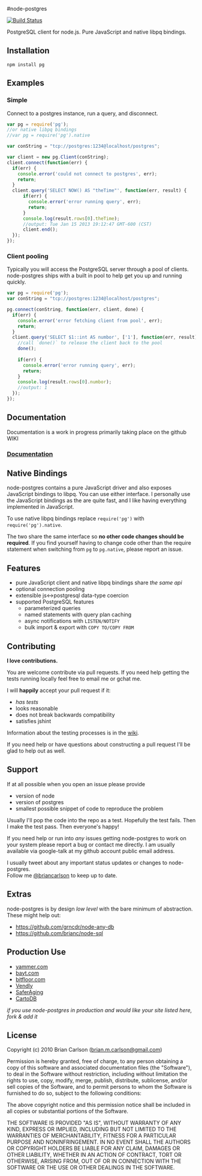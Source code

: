 #node-postgres

[![Build Status](https://secure.travis-ci.org/brianc/node-postgres.png?branch=master)](http://travis-ci.org/brianc/node-postgres)

PostgreSQL client for node.js.  Pure JavaScript and native libpq bindings.

## Installation

    npm install pg
       
## Examples

### Simple

Connect to a postgres instance, run a query, and disconnect.

```javascript
var pg = require('pg'); 
//or native libpq bindings
//var pg = require('pg').native

var conString = "tcp://postgres:1234@localhost/postgres";

var client = new pg.Client(conString);
client.connect(function(err) {
  if(err) {
    console.error('could not connect to postgres', err);
    return;
  }
  client.query('SELECT NOW() AS "theTime"', function(err, result) {
      if(err) {
        console.error('error running query', err);
        return;
      }
      console.log(result.rows[0].theTime);
      //output: Tue Jan 15 2013 19:12:47 GMT-600 (CST)
      client.end();
  });
});

```

### Client pooling

Typically you will access the PostgreSQL server through a pool of clients.  node-postgres ships with a built in pool to help get you up and running quickly.

```javascript
var pg = require('pg');
var conString = "tcp://postgres:1234@localhost/postgres";

pg.connect(conString, function(err, client, done) {
  if(err) {
  	console.error('error fetching client from pool', err);
    return;
  }
  client.query('SELECT $1::int AS numbor', ['1'], function(err, result) {
    //call `done()` to release the client back to the pool
    done();
    
    if(err) {
      console.error('error running query', err);
      return;
    }
    console.log(result.rows[0].numbor);
    //output: 1
  });
});

```

## Documentation

Documentation is a work in progress primarily taking place on the github WIKI

### [Documentation](https://github.com/brianc/node-postgres/wiki)

## Native Bindings

node-postgres contains a pure JavaScript driver and also exposes JavaScript bindings to libpq.  You can use either interface.  I personally use the JavaScript bindings as the are quite fast, and I like having everything implemented in JavaScript.

To use native libpq bindings replace `require('pg')` with `require('pg').native`.

The two share the same interface so __no other code changes should be required__.  If you find yourself having to change code other than the require statement when switching from `pg` to `pg.native`, please report an issue.

## Features

* pure JavaScript client and native libpq bindings share _the same api_
* optional connection pooling
* extensible js<->postgresql data-type coercion
* supported PostgreSQL features
  * parameterized queries
  * named statements with query plan caching
  * async notifications with `LISTEN/NOTIFY`
  * bulk import & export with `COPY TO/COPY FROM`

## Contributing

__I love contributions.__

You are welcome contribute via pull requests.  If you need help getting the tests running locally feel free to email me or gchat me.

I will __happily__ accept your pull request if it:
- _has tests_
- looks reasonable
- does not break backwards compatibility
- satisfies jshint

Information about the testing processes is in the [wiki](https://github.com/brianc/node-postgres/wiki/Testing).

If you need help or have questions about constructing a pull request I'll be glad to help out as well.

## Support

If at all possible when you open an issue please provide
- version of node
- version of postgres
- smallest possible snippet of code to reproduce the problem

Usually I'll pop the code into the repo as a test.  Hopefully the test fails.  Then I make the test pass.  Then everyone's happy!


If you need help or run into _any_ issues getting node-postgres to work on your system please report a bug or contact me directly.  I am usually available via google-talk at my github account public email address.

I usually tweet about any important status updates or changes to node-postgres.  
Follow me [@briancarlson](https://twitter.com/briancarlson) to keep up to date.


## Extras

node-postgres is by design _low level_ with the bare minimum of abstraction.  These might help out:

- https://github.com/grncdr/node-any-db
- https://github.com/brianc/node-sql


## Production Use
* [yammer.com](http://www.yammer.com)
* [bayt.com](http://bayt.com)
* [bitfloor.com](https://bitfloor.com)
* [Vendly](http://www.vend.ly)
* [SaferAging](http://www.saferaging.com)
* [CartoDB](http://www.cartodb.com)

_if you use node-postgres in production and would like your site listed here, fork & add it_


## License

Copyright (c) 2010 Brian Carlson (brian.m.carlson@gmail.com)

 Permission is hereby granted, free of charge, to any person obtaining a copy
 of this software and associated documentation files (the "Software"), to deal
 in the Software without restriction, including without limitation the rights
 to use, copy, modify, merge, publish, distribute, sublicense, and/or sell
 copies of the Software, and to permit persons to whom the Software is
 furnished to do so, subject to the following conditions:

 The above copyright notice and this permission notice shall be included in
 all copies or substantial portions of the Software.

 THE SOFTWARE IS PROVIDED "AS IS", WITHOUT WARRANTY OF ANY KIND, EXPRESS OR
 IMPLIED, INCLUDING BUT NOT LIMITED TO THE WARRANTIES OF MERCHANTABILITY,
 FITNESS FOR A PARTICULAR PURPOSE AND NONINFRINGEMENT. IN NO EVENT SHALL THE
 AUTHORS OR COPYRIGHT HOLDERS BE LIABLE FOR ANY CLAIM, DAMAGES OR OTHER
 LIABILITY, WHETHER IN AN ACTION OF CONTRACT, TORT OR OTHERWISE, ARISING FROM,
 OUT OF OR IN CONNECTION WITH THE SOFTWARE OR THE USE OR OTHER DEALINGS IN
 THE SOFTWARE.
